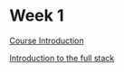 # Week 1

[Course Introduction](Week%201%2092a6168bd2d648569858cb41955a1201/Course%20Introduction%2080dfd88adfb5425a9c95acd46981add0.md)

[Introduction to the full stack](Week%201%2092a6168bd2d648569858cb41955a1201/Introduction%20to%20the%20full%20stack%20d1f38c979edb4f58bde589988b56992f.md)